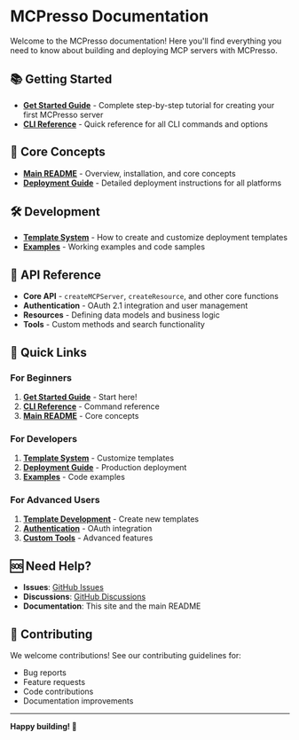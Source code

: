 # MCPresso Documentation

Welcome to the MCPresso documentation! Here you'll find everything you need to know about building and deploying MCP servers with MCPresso.

## 📚 Getting Started

- **[Get Started Guide](./get-started.md)** - Complete step-by-step tutorial for creating your first MCPresso server
- **[CLI Reference](./cli-reference.md)** - Quick reference for all CLI commands and options

## 🚀 Core Concepts

- **[Main README](../README.md)** - Overview, installation, and core concepts
- **[Deployment Guide](../deploy.md)** - Detailed deployment instructions for all platforms

## 🛠️ Development

- **[Template System](../src/cli/templates/README.md)** - How to create and customize deployment templates
- **[Examples](../examples/)** - Working examples and code samples

## 📖 API Reference

- **Core API** - `createMCPServer`, `createResource`, and other core functions
- **Authentication** - OAuth 2.1 integration and user management
- **Resources** - Defining data models and business logic
- **Tools** - Custom methods and search functionality

## 🎯 Quick Links

### For Beginners
1. **[Get Started Guide](./get-started.md)** - Start here!
2. **[CLI Reference](./cli-reference.md)** - Command reference
3. **[Main README](../README.md)** - Core concepts

### For Developers
1. **[Template System](../src/cli/templates/README.md)** - Customize templates
2. **[Deployment Guide](../deploy.md)** - Production deployment
3. **[Examples](../examples/)** - Code examples

### For Advanced Users
1. **[Template Development](../src/cli/templates/README.md)** - Create new templates
2. **[Authentication](../README.md#authentication)** - OAuth integration
3. **[Custom Tools](../README.md#search--custom-tools)** - Advanced features

## 🆘 Need Help?

- **Issues**: [GitHub Issues](https://github.com/granular-software/mcpresso/issues)
- **Discussions**: [GitHub Discussions](https://github.com/granular-software/mcpresso/discussions)
- **Documentation**: This site and the main README

## 📝 Contributing

We welcome contributions! See our contributing guidelines for:
- Bug reports
- Feature requests
- Code contributions
- Documentation improvements

---

**Happy building! 🚀** 